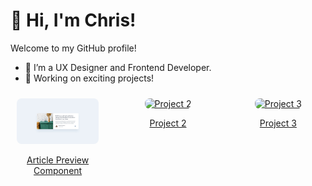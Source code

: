 # 👋 Hi, I'm Chris!  
Welcome to my GitHub profile!  
- 🌱 I’m a UX Designer and Frontend Developer.  
- 🔭 Working on exciting projects!

<div style="display: flex; flex-wrap: wrap; justify-content: space-between;">
  <div style="padding: 10px; text-align: center; box-sizing: border-box; width: 30%; max-width: 300px;">
    <a href="https://github.com/chrisbk9674/article-preview-component">
      <img src="https://github.com/chrisbk9674/chrisbk9674/raw/main/images/desktop-design-article-preview-component.jpg" alt="Project 1" style="width: 100%; height: auto; border-radius: 8px;">
      <p>Article Preview Component</p>
    </a>
  </div>
  <div style="padding: 10px; text-align: center; box-sizing: border-box; width: 30%; max-width: 300px;">
    <a href="https://link-to-project2.com">
      <img src="https://github.com/your-username/your-repository-name/raw/main/images/project2-thumbnail.jpg" alt="Project 2" style="width: 100%; height: auto; border-radius: 8px;">
      <p>Project 2</p>
    </a>
  </div>
  <div style="padding: 10px; text-align: center; box-sizing: border-box; width: 30%; max-width: 300px;">
    <a href="https://link-to-project3.com">
      <img src="https://github.com/your-username/your-repository-name/raw/main/images/project3-thumbnail.jpg" alt="Project 3" style="width: 100%; height: auto; border-radius: 8px;">
      <p>Project 3</p>
    </a>
  </div>
</div>





    
<!--## 📈 GitHub Stats  

<table>
  <tr>
    <td><img src="https://github-readme-stats.vercel.app/api?username=chrisbk9674&show_icons=true&theme=tokyonight" height="150"/></td>
    <td><img src="https://github-readme-stats.vercel.app/api/top-langs/?username=chrisbk9674&layout=compact&theme=tokyonight" height="150"/></td>
   
  </tr>
</table> -->
